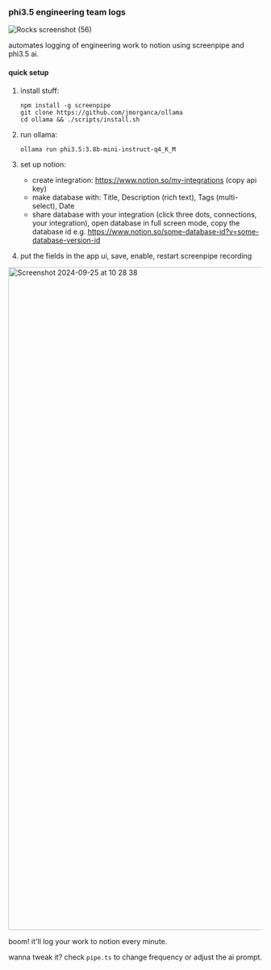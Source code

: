 ### phi3.5 engineering team logs

![Rocks screenshot (56)](https://github.com/user-attachments/assets/9838f8ac-696d-43fc-b269-d3f40f16a76f)


automates logging of engineering work to notion using screenpipe and phi3.5 ai.

#### quick setup

1. install stuff:
   ```
   npm install -g screenpipe
   git clone https://github.com/jmorganca/ollama
   cd ollama && ./scripts/install.sh
   ```

2. run ollama:
   ```
   ollama run phi3.5:3.8b-mini-instruct-q4_K_M
   ```

3. set up notion:
   - create integration: https://www.notion.so/my-integrations (copy api key)
   - make database with: Title, Description (rich text), Tags (multi-select), Date
   - share database with your integration (click three dots, connections, your integration), open database in full screen mode, copy the database id e.g. https://www.notion.so/some-database-id?v=some-database-version-id

4. put the fields in the app ui, save, enable, restart screenpipe recording

<img width="1312" alt="Screenshot 2024-09-25 at 10 28 38" src="https://github.com/user-attachments/assets/08c79b70-dc85-45e8-bc59-eec6c7d58422">


boom! it'll log your work to notion every minute.

wanna tweak it? check `pipe.ts` to change frequency or adjust the ai prompt.


